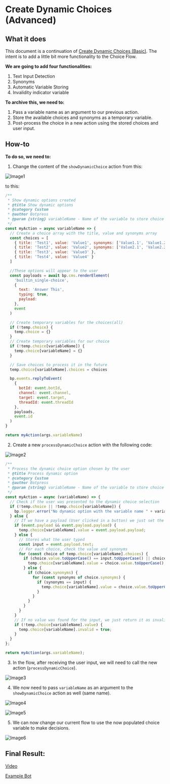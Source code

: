 # Create Dynamic Choices (Advanced)

## What it does

This document is a continuation of [Create Dynamic Choices (Basic)](../Basic/README.md). The intent is to add a little bit more functionality to the Choice Flow.

**We are going to add four functionalities:**

1. Text Input Detection
2. Synonyms
3. Automatic Variable Storing
4. Invalidity indicator variable

**To archive this, we need to:**

1. Pass a variable name as an argument to our previous action.
2. Store the available choices and synonyms as a temporary variable.
3. Post-process the choice in a new action using the stored choices and user input.

## How-to

**To do so, we need to:**

1. Change the content of the `showDynamicChoice` action from this:

![Image1](Images/image1.png)

to this:

```javascript
/**
 * Show dynamic options created
 * @title Show dynamic options
 * @category Custom
 * @author Botpress
 * @param {string} variableName - Name of the variable to store choice information
 */
const myAction = async variableName => {
  // Create a choice array with the title, value and synonyms array
  const choices = [
    { title: 'Test1', value: 'Value1', synonyms: ['Value1.1', 'Value1.2', 'Value1.3'] },
    { title: 'Test2', value: 'Value2', synonyms: ['Value2.1', 'Value2.2', 'Value2.3'] },
    { title: 'Test3', value: 'Value3' },
    { title: 'Test4', value: 'Value4' }
  ]

  //These options will appear to the user
  const payloads = await bp.cms.renderElement(
    'builtin_single-choice',
    {
      text: 'Answer This',
      typing: true,
      payload:
    },
    event
  )

  // Create temporary variables for the choices(all)
  if (!temp.choice) {
    temp.choice = {}
  }
  // Create temporary variables for our choice
  if (!temp.choice[variableName]) {
    temp.choice[variableName] = {}
  }

  // Save choices to process it in the future
  temp.choice[variableName].choices = choices

  bp.events.replyToEvent(
    {
      botId: event.botId,
      channel: event.channel,
      target: event.target,
      threadId: event.threadId
    },
    payloads,
    event.id
  )
}

return myAction(args.variableName)
```

2. Create a new `processDynamicChoice` action with the following code:

![Image2](Images/image2.png)

```javascript
/**
 * Process the dynamic choice option chosen by the user
 * @title Process dynamic option
 * @category Custom
 * @author Botpress
 * @param {string} variableName - Name of the variable to store choice information
 */
const myAction = async (variableName) => {
  // Check if the user was presented to the dynamic choice selection
  if (!temp.choice || !temp.choice[variableName]) {
    bp.logger.error("No dynamic option with the variable name " + variableName + " was chosen");
  } else {
    // If we have a payload (User clicked in a button) we just set the value to our variable
    if (event.payload && event.payload.payload) {
      temp.choice[variableName].value = event.payload.payload;
    } else {
      // Stores what the user typed
      const input = event.payload.text;
      // For each choice, check the value and synonyms
      for (const choice of temp.choice[variableName].choices) {
        if (choice.value.toUpperCase() == input.toUpperCase() || choice.title == input) {
          temp.choice[variableName].value = choice.value.toUpperCase();
        } else {
          if (choice.synonyms) {
            for (const synonyms of choice.synonyms) {
              if (synonyms == input) {
                temp.choice[variableName].value = choice.value.toUpperCase();
              }
            }
          }
        }
      }
    }
    // If no value was found for the input, we just return it as invalid
    if (!temp.choice[variableName].value) {
      temp.choice[variableName].invalid = true;
    }
  }
};

return myAction(args.variableName);
```

3. In the flow, after receiving the user input, we will need to call the new action (`processDynamicChoice`).

![Image3](Images/image3.png)

4. We now need to pass `variableName` as an argument to the `showDynamicChoice` action as well (same name).

![Image4](Images/image4.png)

![Image5](Images/image5.png)

5. We can now change our current flow to use the now populated choice variable to make decisions.

![Image6](Images/image6.png)

## Final Result:

[Video](<Video/Dynamic Choices Result (Advanced).mp4>)

[Example Bot](Bot/bot_bot_dynamic-choice-skill-example-advanced_1620999077507.tgz)
